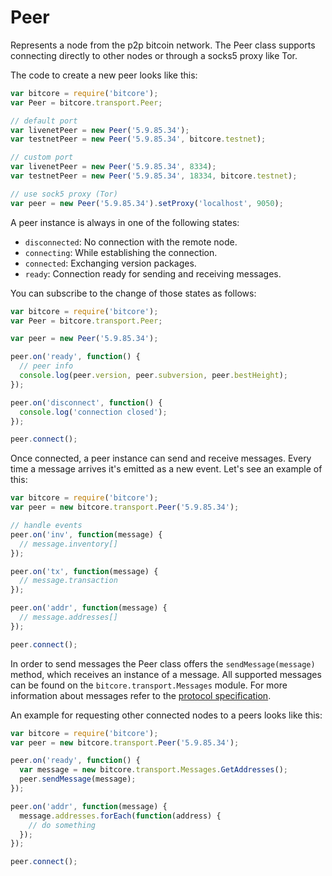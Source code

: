 # Peer

Represents a node from the p2p bitcoin network. The Peer class supports connecting directly to other nodes or through a socks5 proxy like Tor.

The code to create a new peer looks like this:

```javascript
var bitcore = require('bitcore');
var Peer = bitcore.transport.Peer;

// default port
var livenetPeer = new Peer('5.9.85.34');
var testnetPeer = new Peer('5.9.85.34', bitcore.testnet);

// custom port
var livenetPeer = new Peer('5.9.85.34', 8334);
var testnetPeer = new Peer('5.9.85.34', 18334, bitcore.testnet);

// use sock5 proxy (Tor)
var peer = new Peer('5.9.85.34').setProxy('localhost', 9050);
```

A peer instance is always in one of the following states:

* `disconnected`: No connection with the remote node.
* `connecting`: While establishing the connection.
* `connected`: Exchanging version packages.
* `ready`: Connection ready for sending and receiving messages.

You can subscribe to the change of those states as follows:

```javascript
var bitcore = require('bitcore');
var Peer = bitcore.transport.Peer;

var peer = new Peer('5.9.85.34');

peer.on('ready', function() {
  // peer info
  console.log(peer.version, peer.subversion, peer.bestHeight);
});

peer.on('disconnect', function() {
  console.log('connection closed');
});

peer.connect();
```

Once connected, a peer instance can send and receive messages. Every time a message arrives it's emitted as a new event. Let's see an example of this:

```javascript
var bitcore = require('bitcore');
var peer = new bitcore.transport.Peer('5.9.85.34');

// handle events
peer.on('inv', function(message) {
  // message.inventory[]
});

peer.on('tx', function(message) {
  // message.transaction
});

peer.on('addr', function(message) {
  // message.addresses[]
});

peer.connect();
```

In order to send messages the Peer class offers the `sendMessage(message)` method, which receives an instance of a message. All supported messages can be found on the `bitcore.transport.Messages` module. For more information about messages refer to the [protocol specification](https://en.bitcoin.it/wiki/Protocol_specification).

An example for requesting other connected nodes to a peers looks like this:

```javascript
var bitcore = require('bitcore');
var peer = new bitcore.transport.Peer('5.9.85.34');

peer.on('ready', function() {
  var message = new bitcore.transport.Messages.GetAddresses();
  peer.sendMessage(message);
});

peer.on('addr', function(message) {
  message.addresses.forEach(function(address) {
    // do something
  });
});

peer.connect();
```

